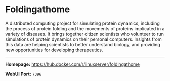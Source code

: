 # Foldingathome

A distributed computing project for simulating protein dynamics, including the process of protein folding and the movements of proteins implicated in a variety of diseases. It brings together citizen scientists who volunteer to run simulations of protein dynamics on their personal computers. Insights from this data are helping scientists to better understand biology, and providing new opportunities for developing therapeutics.

---

**Homepage:** https://hub.docker.com/r/linuxserver/foldingathome

**WebUI Port:** `7396`